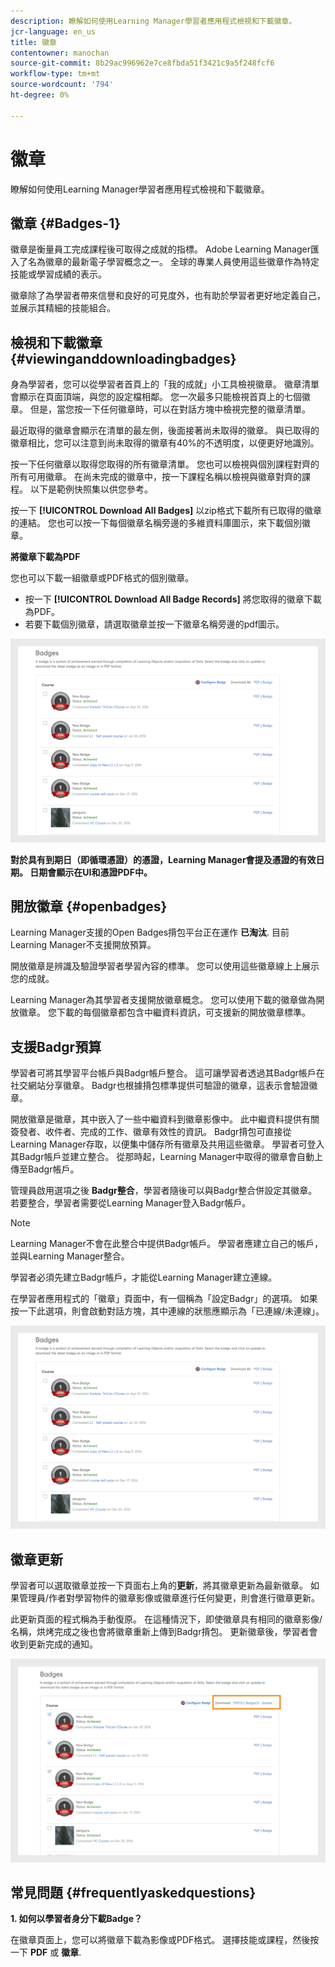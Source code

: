 ```yaml
---
description: 瞭解如何使用Learning Manager學習者應用程式檢視和下載徽章。
jcr-language: en_us
title: 徽章
contentowner: manochan
source-git-commit: 8b29ac996962e7ce8fbda51f3421c9a5f248fcf6
workflow-type: tm+mt
source-wordcount: '794'
ht-degree: 0%

---
```




# 徽章

瞭解如何使用Learning Manager學習者應用程式檢視和下載徽章。

## 徽章 {#Badges-1}

徽章是衡量員工完成課程後可取得之成就的指標。 Adobe Learning Manager匯入了名為徽章的最新電子學習概念之一。 全球的專業人員使用這些徽章作為特定技能或學習成績的表示。

徽章除了為學習者帶來信譽和良好的可見度外，也有助於學習者更好地定義自己，並展示其精細的技能組合。

## 檢視和下載徽章 {#viewinganddownloadingbadges}

身為學習者，您可以從學習者首頁上的「我的成就」小工具檢視徽章。 徽章清單會顯示在頁面頂端，與您的設定檔相鄰。 您一次最多只能檢視首頁上的七個徽章。 但是，當您按一下任何徽章時，可以在對話方塊中檢視完整的徽章清單。

最近取得的徽章會顯示在清單的最左側，後面接著尚未取得的徽章。 與已取得的徽章相比，您可以注意到尚未取得的徽章有40%的不透明度，以便更好地識別。

按一下任何徽章以取得您取得的所有徽章清單。 您也可以檢視與個別課程對齊的所有可用徽章。 在尚未完成的徽章中，按一下課程名稱以檢視與徽章對齊的課程。 以下是範例快照集以供您參考。

按一下 **[!UICONTROL Download All Badges]** 以zip格式下載所有已取得的徽章的連結。 您也可以按一下每個徽章名稱旁邊的多維資料庫圖示，來下載個別徽章。

**將徽章下載為PDF**

您也可以下載一組徽章或PDF格式的個別徽章。

* 按一下 **[!UICONTROL Download All Badge Records]** 將您取得的徽章下載為PDF。
* 若要下載個別徽章，請選取徽章並按一下徽章名稱旁邊的pdf圖示。

![](assets/badges.png)

**對於具有到期日（即循環憑證）的憑證，Learning Manager會提及憑證的有效日期。 日期會顯示在UI和憑證PDF中。**

## 開放徽章 {#openbadges}

Learning Manager支援的Open Badges揹包平台正在運作 **已淘汰**. 目前Learning Manager不支援開放預算。

開放徽章是辨識及驗證學習者學習內容的標準。 您可以使用這些徽章線上上展示您的成就。

Learning Manager為其學習者支援開放徽章概念。 您可以使用下載的徽章做為開放徽章。 您下載的每個徽章都包含中繼資料資訊，可支援新的開放徽章標準。

## 支援Badgr預算

學習者可將其學習平台帳戶與Badgr帳戶整合。 這可讓學習者透過其Badgr帳戶在社交網站分享徽章。 Badgr也根據揹包標準提供可驗證的徽章，這表示會驗證徽章。

開放徽章是徽章，其中嵌入了一些中繼資料到徽章影像中。 此中繼資料提供有關簽發者、收件者、完成的工作、徽章有效性的資訊。 Badgr揹包可直接從Learning Manager存取，以便集中儲存所有徽章及共用這些徽章。 學習者可登入其Badgr帳戶並建立整合。 從那時起，Learning Manager中取得的徽章會自動上傳至Badgr帳戶。

管理員啟用選項之後 **Badgr整合**，學習者隨後可以與Badgr整合併設定其徽章。 若要整合，學習者需要從Learning Manager登入Badgr帳戶。

>[!NOTE]
>
>Learning Manager不會在此整合中提供Badgr帳戶。 學習者應建立自己的帳戶，並與Learning Manager整合。

學習者必須先建立Badgr帳戶，才能從Learning Manager建立連線。

在學習者應用程式的「徽章」頁面中，有一個稱為「設定Badgr」的選項。 如果按一下此選項，則會啟動對話方塊，其中連線的狀態應顯示為「已連線/未連線」。

![](assets/badges.png)

## 徽章更新

學習者可以選取徽章並按一下頁面右上角的**更新**，將其徽章更新為最新徽章。 如果管理員/作者對學習物件的徽章影像或徽章進行任何變更，則會進行徽章更新。

此更新頁面的程式稱為手動復原。 在這種情況下，即使徽章具有相同的徽章影像/名稱，烘烤完成之後也會將徽章重新上傳到Badgr揹包。 更新徽章後，學習者會收到更新完成的通知。

![](assets/badge-update.png)

## 常見問題 {#frequentlyaskedquestions}

**1. 如何以學習者身分下載Badge？**

在徽章頁面上，您可以將徽章下載為影像或PDF格式。 選擇技能或課程，然後按一下 **PDF** 或 **徽章**.
